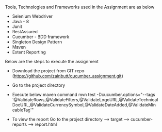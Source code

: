 Tools, Technologies and Frameworks used in the Assignment are as below
- Selenium Webdriver
- Java - 8
- Junit
- RestAssured
- Cucumber - BDD framework
- Singleton Design Pattern
- Maven
- Extent Reporting

Below are the steps to execute the assignment
- Download the project from GIT repo (https://github.com/zainbutt/cucumber_assignment.git)
- Go to the project directory
- Execute below maven command
mvn test -Dcucumber.options="--tags '@ValidateRows,@ValidateFilters,@ValidateLogoURL,@ValidateTechnicalDocURL,@ValidateCurrencySymbol,@ValidateDateAdded,@ValidateMineableTag'"

- To view the report Go to the project directory --> target --> cucumber-reports --> report.html
